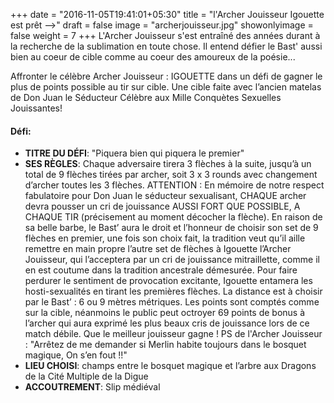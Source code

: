 +++
date = "2016-11-05T19:41:01+05:30"
title = "l'Archer Jouisseur Igouette est prêt -->"
draft = false
image = "archerjouisseur.jpg"
showonlyimage = false
weight = 7
+++
L'Archer Jouisseur s'est entraîné des années durant à la recherche de la sublimation en toute chose. Il entend défier le Bast' aussi bien au coeur de cible comme au coeur des amoureux de la poésie...
<!--more-->

Affronter le célèbre Archer Jouisseur : IGOUETTE dans un défi de gagner le plus de points possible au tir sur cible. Une cible faite avec l’ancien matelas de Don Juan le Séducteur Célèbre aux Mille Conquètes Sexuelles Jouissantes!   



#### Défi:

- **TITRE DU DÉFI**: "Piquera bien qui piquera le premier"  
- **SES RÈGLES**: Chaque adversaire tirera 3 flèches à la suite, jusqu’à un total de 9 flèches tirées par archer, soit 3 x 3 rounds avec changement d’archer toutes les 3 flèches. ATTENTION : En mémoire de notre respect fabulatoire pour Don Juan le séducteur sexualisant, CHAQUE archer devra pousser un cri de jouissance AUSSI FORT QUE POSSIBLE, A CHAQUE TIR (précisement au moment décocher la flèche).
En raison de sa belle barbe, le Bast’ aura le droit et l’honneur de choisir son set de 9 flèches en premier, une fois son choix fait, la tradition veut qu’il aille remettre en main propre l’autre set de flèches à Igouette l’Archer Jouisseur, qui l’acceptera par un cri de jouissance mitraillette, comme il en est coutume dans la tradition ancestrale démesurée.
Pour faire perdurer le sentiment de provocation excitante, Igouette entamera les hosti-sexualités en tirant les premières flèches.
La distance est à choisir par le Bast’ : 6 ou 9 mètres métriques.
Les points sont comptés comme sur la cible, néanmoins le public peut octroyer 69 points de bonus à l’archer qui aura exprimé les plus beaux cris de jouissance lors de ce match débile.
Que le meilleur jouisseur gagne !
PS de l'Archer Jouisseur : "Arrêtez de me demander si Merlin habite toujours dans le bosquet magique, On s’en fout !!"  
- **LIEU CHOISI**: champs entre le bosquet magique et l’arbre aux Dragons de la Cité Multiple de la Digue
- **ACCOUTREMENT**: Slip médiéval

